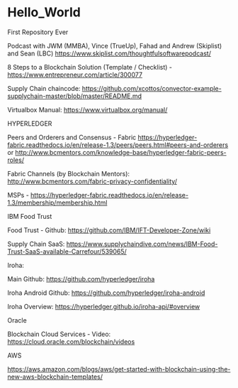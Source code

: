 # Hello_World
First Repository Ever

Podcast with JWM (MMBA), Vince (TrueUp), Fahad and Andrew (Skiplist) and Sean (LBC) https://www.skiplist.com/thoughtfulsoftwarepodcast/

8 Steps to a Blockchain Solution (Template / Checklist) - https://www.entrepreneur.com/article/300077

Supply Chain chaincode:  https://github.com/xcottos/convector-example-supplychain-master/blob/master/README.md

Virtualbox Manual:  https://www.virtualbox.org/manual/

HYPERLEDGER

Peers and Orderers and Consensus - Fabric https://hyperledger-fabric.readthedocs.io/en/release-1.3/peers/peers.html#peers-and-orderers
or
http://www.bcmentors.com/knowledge-base/hyperledger-fabric-peers-roles/

Fabric Channels (by Blockchain Mentors):  http://www.bcmentors.com/fabric-privacy-confidentiality/

MSPs - https://hyperledger-fabric.readthedocs.io/en/release-1.3/membership/membership.html

IBM Food Trust

Food Trust - Github:  https://github.com/IBM/IFT-Developer-Zone/wiki

Supply Chain SaaS:  https://www.supplychaindive.com/news/IBM-Food-Trust-SaaS-available-Carrefour/539065/

Iroha:  

Main Github:  https://github.com/hyperledger/iroha

Iroha Android Github:  https://github.com/hyperledger/iroha-android

Iroha Overview:  https://hyperledger.github.io/iroha-api/#overview

Oracle

Blockchain Cloud Services - Video:  https://cloud.oracle.com/blockchain/videos


AWS

https://aws.amazon.com/blogs/aws/get-started-with-blockchain-using-the-new-aws-blockchain-templates/

